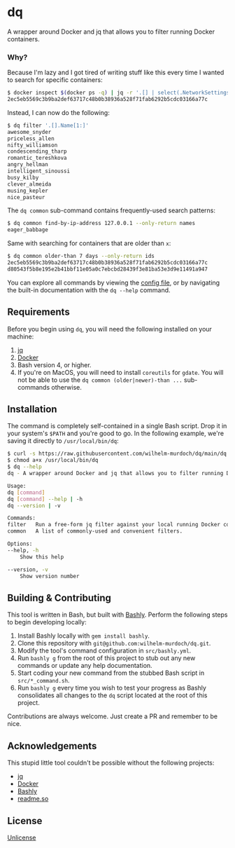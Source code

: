 # dq

A wrapper around Docker and jq that allows you to filter running Docker containers.

### Why?

Because I'm lazy and I got tired of writing stuff like this every time I wanted to search for specific containers:

```bash
$ docker inspect $(docker ps -q) | jq -r '.[] | select(.NetworkSettings.Networks.bridge.IPAddress = 127.0.0.1) | .Id'
2ec5eb5569c3b9ba2def63717c48b0b38936a528f71fab6292b5cdc03166a77c
```

Instead, I can now do the following:

```bash
$ dq filter '.[].Name[1:]'
awesome_snyder
priceless_allen
nifty_williamson
condescending_tharp
romantic_tereshkova
angry_hellman
intelligent_sinoussi
busy_kilby
clever_almeida
musing_kepler
nice_pasteur
```

The `dq common` sub-command contains frequently-used search patterns:

```bash
$ dq common find-by-ip-address 127.0.0.1 --only-return names
eager_babbage
```

Same with searching for containers that are older than `x`:

```bash
$ dq common older-than 7 days --only-return ids
2ec5eb5569c3b9ba2def63717c48b0b38936a528f71fab6292b5cdc03166a77c
d80543f5b8e195e2b41bbf11e05a0c7ebcbd28439f3e81ba53e3d9e11491a947
```

You can explore all commands by viewing the [config file](/src/bashly.yml), or by navigating the built-in documentation with the `dq --help` command. 

## Requirements

Before you begin using `dq`, you will need the following installed on your machine:

1. [jq](https://awesomeopensource.com/project/elangosundar/awesome-README-templates)
2. [Docker](https://github.com/matiassingers/awesome-readme)
3. Bash version 4, or higher.
4. If you're on MacOS, you will need to install `coreutils` for `gdate`. You will not be able to use the `dq common (older|newer)-than ...` sub-commands otherwise.

## Installation

The command is completely self-contained in a single Bash script. Drop it in your system's `$PATH` and you're good to go. In the following example, we're saving it directly to `/usr/local/bin/dq`:

```bash
$ curl -s https://raw.githubusercontent.com/wilhelm-murdoch/dq/main/dq > /usr/local/bin/dq
$ chmod a+x /usr/local/bin/dq 
$ dq --help
dq - A wrapper around Docker and jq that allows you to filter running Docker containers.

Usage:
dq [command]
dq [command] --help | -h
dq --version | -v

Commands:
filter   Run a free-form jq filter against your local running Docker containers.
common   A list of commonly-used and convenient filters.

Options:
--help, -h
    Show this help

--version, -v
    Show version number
```
    
## Building & Contributing

This tool is written in Bash, but built with [Bashly](https://bashly.dannyb.co/). Perform the following steps to begin developing locally:

1. Install Bashly locally with `gem install bashly`.
2. Clone this repository with `git@github.com:wilhelm-murdoch/dq.git`.
3. Modify the tool's command configuration in `src/bashly.yml`.
4. Run `bashly g` from the root of this project to stub out any new commands or update any help documentation.
5. Start coding your new command from the stubbed Bash script in `src/*_command.sh`.
6. Run `bashly g` every time you wish to test your progress as Bashly consolidates all changes to the `dq` script located at the root of this project.

Contributions are always welcome. Just create a PR and remember to be nice.
## Acknowledgements

This stupid little tool couldn't be possible without the following projects:

 - [jq](https://awesomeopensource.com/project/elangosundar/awesome-README-templates)
 - [Docker](https://github.com/matiassingers/awesome-readme)
 - [Bashly](https://bulldogjob.com/news/449-how-to-write-a-good-readme-for-your-github-project)
 - [readme.so](https://readme.so/)

## License

[Unlicense](https://choosealicense.com/licenses/unlicense/)

  